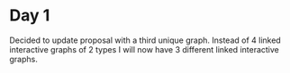 # Day 1
Decided to update proposal with a third unique graph. Instead of 4 linked interactive graphs of 2 types I will now have 3 different linked interactive graphs.
